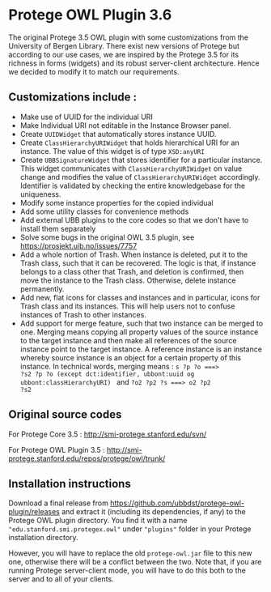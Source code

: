 # Protege OWL Plugin 3.6
The original Protege 3.5 OWL plugin with some customizations from the University of Bergen Library. There exist new versions of Protege but according to our use cases, we are inspired by the Protege 3.5 for its richness in forms (widgets) and its robust server-client architecture. Hence we decided to modify it to match our requirements. 

## Customizations include :

- Make use of UUID for the individual URI
- Make Individual URI not editable in the Instance Browser panel.
- Create <code>UUIDWidget</code> that automatically stores instance UUID.
- Create <code>ClassHierarchyURIWidget</code> that holds hierarchical URI for an instance. The value of this widget is of type <code>XSD:anyURI</code>
- Create <code>UBBSignatureWidget</code> that stores identifier for a particular instance. This widget communicates with <code>ClassHierarchyURIWidget</code> on value change and modifies the value of <code>ClassHierarchyURIWidget</code> accordingly. Identifier is validated by checking the entire knowledgebase for the uniqueness.
- Modify some instance properties for the copied individual
- Add some utility classes for convenience methods
- Add external UBB plugins to the core codes so that we don't have to install them separately
- Solve some bugs in the original OWL 3.5 plugin, see https://prosjekt.uib.no/issues/7757 
- Add a whole nortion of Trash. When instance is deleted, put it to the Trash class, such that it can be recovered. The logic is that, if instance belongs to a class other that Trash, and deletion is confirmed, then move the instance to the Trash class. Otherwise, delete instance permanently.
- Add new, flat icons for classes and instances and in particular, icons for Trash class and its instances. This will help users not to confuse instances of Trash to other instances.
- Add support for merge feature, such that two instance can be merged to one. Merging means copying all property values of the source instance to the target instance and then make all references of the source instance point to the target instance. A reference instance is an instance whereby source instance is an object for a certain property of this instance. 
In technical words, merging means :
<code>s ?p ?o ===> ?s2 ?p ?o (except dct:identifier, ubbont:uuid og ubbont:classHierarchyURI) </code>  and <code>?o2 ?p2 ?s ===> o2 ?p2 ?s2 </code> 

## Original source codes 
For Protege Core 3.5 : http://smi-protege.stanford.edu/svn/

For Protege OWL Plugin 3.5 : http://smi-protege.stanford.edu/repos/protege/owl/trunk/

## Installation instructions

Download a final release from https://github.com/ubbdst/protege-owl-plugin/releases and extract it (including its dependencies, if any) to the Protege OWL plugin directory. You find it with a name <code>"edu.stanford.smi.protegex.owl"</code> under <code>"plugins"</code> folder in your Protege installation directory. 

However, you will have to replace the old <code>protege-owl.jar</code> file to this new one, otherwise there will be a conflict between the two.
Note that, if you are running Protege server-client mode, you will have to do this both to the server and to all of your clients. 

